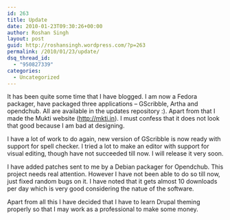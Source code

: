 ```yaml
---
id: 263
title: Update
date: 2010-01-23T09:30:26+00:00
author: Roshan Singh
layout: post
guid: http://roshansingh.wordpress.com/?p=263
permalink: /2010/01/23/update/
dsq_thread_id:
  - "950827339"
categories:
  - Uncategorized
---
```

It has been quite some time that I have blogged. I am now a Fedora packager, have packaged three applications &#8211; GScribble, Artha and opendchub. All are available in the updates repository :). Apart from that I made the Mukti website (<http://mkti.in>). I must confess that it does not look that good because I am bad at designing.

I have a lot of work to do again, new version of GScribble is now ready with support for spell checker. I tried a lot to make an editor with support for visual editing, though have not succeeded till now. I will release it very soon. 

I have added patches sent to me by a Debian packager for Opendchub. This project needs real attention. However I have not been able to do so till now, just fixed random bugs on it. I have noted that it gets almost 10 downloads per day which is very good considering the natue of the software.

Apart from all this I have decided that I have to learn Drupal theming properly so that I may work as a professional to make some money.